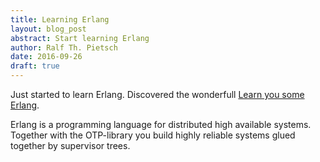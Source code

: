 ```yaml
---
title: Learning Erlang
layout: blog_post
abstract: Start learning Erlang
author: Ralf Th. Pietsch
date: 2016-09-26
draft: true
---
```

Just started to learn Erlang.
Discovered the wonderfull <a href="https://learnyousomeerlang.com/">Learn you some Erlang</a>.

Erlang is a programming language for distributed high available systems.
Together with the OTP-library you build highly reliable systems glued together by
supervisor trees.
